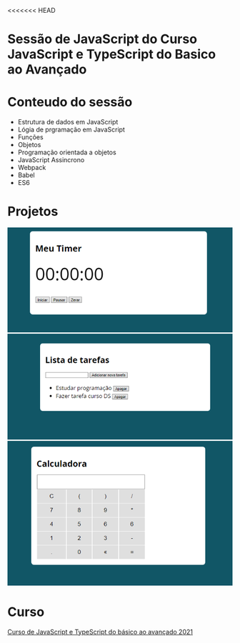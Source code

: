 <<<<<<< HEAD
# Sessão de JavaScript do Curso JavaScript e TypeScript do Basico ao Avançado

# Conteudo do sessão
* Estrutura de dados em JavaScript
* Lógia de prgramação em JavaScript
* Funções
* Objetos 
* Programação orientada a objetos
* JavaScript Assincrono
* Webpack
* Babel
* ES6

# Projetos
![timer.png](images/timer.PNG "Timer")
![listatarefas.png](images/listatarefas.PNG "Lista de Tarefas")
![calculadora.png](images/calculadora.PNG "calcualdora")

# Curso

[Curso de JavaScript e TypeScript do básico ao avançado 2021](https://www.udemy.com/course/curso-de-javascript-moderno-do-basico-ao-avancado/)
